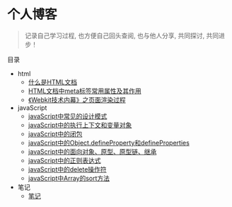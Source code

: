 # 个人博客

> 记录自己学习过程, 也方便自己回头查阅, 也与他人分享, 共同探讨, 共同进步！

目录

* html
    * [什么是HTML文档](https://github.com/sunzhaoye/blog/issues/1)
    * [HTML文档中meta标签常用属性及其作用](https://github.com/sunzhaoye/blog/issues/2)
    * [《Webkit技术内幕》之页面渲染过程](https://github.com/sunzhaoye/blog/issues/13)
* javaScript
    * [javaScript中常见的设计模式](https://github.com/sunzhaoye/blog/issues/16)
    * [javaScript中的执行上下文和变量对象](https://github.com/sunzhaoye/blog/issues/14)
    * [javaScript中的闭包](https://github.com/sunzhaoye/blog/issues/12)
    * [javaScript中的Object.defineProperty和defineProperties](https://github.com/sunzhaoye/blog/issues/8)
    * [javaScript中的面向对象、原型、原型链、继承](https://github.com/sunzhaoye/blog/issues/10)
    * [javaScript中的正则表达式](https://github.com/sunzhaoye/blog/issues/11)
    * [javaScript中的delete操作符](https://github.com/sunzhaoye/blog/issues/3)
    * [javaScript中Array的sort方法](https://github.com/sunzhaoye/blog/issues/4)
* 笔记
	* [笔记](https://github.com/sunzhaoye/blog/tree/master/notes)